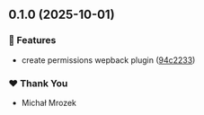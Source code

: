 ## 0.1.0 (2025-10-01)

### 🚀 Features

- create permissions wepback plugin ([94c2233](https://github.com/Michsior14/permissions-webpack-plugin/commit/94c2233))

### ❤️ Thank You

- Michał Mrozek